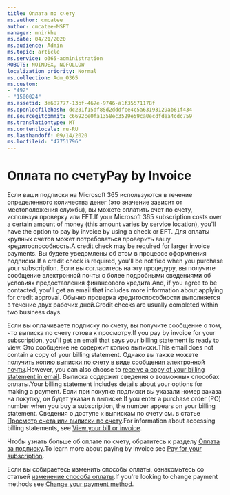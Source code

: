 ```yaml
---
title: Оплата по счету
ms.author: cmcatee
author: cmcatee-MSFT
manager: mnirkhe
ms.date: 04/21/2020
ms.audience: Admin
ms.topic: article
ms.service: o365-administration
ROBOTS: NOINDEX, NOFOLLOW
localization_priority: Normal
ms.collection: Adm_O365
ms.custom:
- "492"
- "1500024"
ms.assetid: 3e687777-13bf-467e-9746-a1f35571178f
ms.openlocfilehash: dc231f15df85d2dddfce4c5a63193129ab61f434
ms.sourcegitcommit: c6692ce0fa1358ec3529e59ca0ecdfdea4cdc759
ms.translationtype: MT
ms.contentlocale: ru-RU
ms.lasthandoff: 09/14/2020
ms.locfileid: "47751796"
---
```

# <a name="pay-by-invoice"></a><span data-ttu-id="8fbc5-102">Оплата по счету</span><span class="sxs-lookup"><span data-stu-id="8fbc5-102">Pay by Invoice</span></span>

<span data-ttu-id="8fbc5-103">Если ваши подписки на Microsoft 365 используются в течение определенного количества денег (это значение зависит от местоположения службы), вы можете оплатить счет по счету, используя проверку или EFT.</span><span class="sxs-lookup"><span data-stu-id="8fbc5-103">If your Microsoft 365 subscription costs over a certain amount of money (this amount varies by service location), you'll have the option to pay by invoice by using a check or EFT.</span></span> <span data-ttu-id="8fbc5-104">Для оплаты крупных счетов может потребоваться проверить вашу кредитоспособность.</span><span class="sxs-lookup"><span data-stu-id="8fbc5-104">A credit check may be required for larger invoice payments.</span></span> <span data-ttu-id="8fbc5-105">Вы будете уведомлены об этом в процессе оформления подписки.</span><span class="sxs-lookup"><span data-stu-id="8fbc5-105">If a credit check is required, you'll be notified when you purchase your subscription.</span></span> <span data-ttu-id="8fbc5-106">Если вы согласитесь на эту процедуру, вы получите сообщение электронной почты с более подробными сведениями об условиях предоставления финансового кредита.</span><span class="sxs-lookup"><span data-stu-id="8fbc5-106">And, if you agree to be contacted, you'll get an email that includes more information about applying for credit approval.</span></span> <span data-ttu-id="8fbc5-107">Обычно проверка кредитоспособности выполняется в течение двух рабочих дней.</span><span class="sxs-lookup"><span data-stu-id="8fbc5-107">Credit checks are usually completed within two business days.</span></span>
  
<span data-ttu-id="8fbc5-108">Если вы оплачиваете подписку по счету, вы получите сообщение о том, что выписка по счету готова к просмотру.</span><span class="sxs-lookup"><span data-stu-id="8fbc5-108">If you pay by invoice for your subscription, you'll get an email that says your billing statement is ready to view.</span></span> <span data-ttu-id="8fbc5-109">Это сообщение не содержит копию выписки.</span><span class="sxs-lookup"><span data-stu-id="8fbc5-109">This email does not contain a copy of your billing statement.</span></span> <span data-ttu-id="8fbc5-110">Однако вы также можете [получить копию выписки по счету в виде сообщения электронной почты](https://docs.microsoft.com/microsoft-365/commerce/billing-and-payments/pay-for-your-subscription#receive-a-copy-of-your-billing-statement-in-email).</span><span class="sxs-lookup"><span data-stu-id="8fbc5-110">However, you can also choose to [receive a copy of your billing statement in email](https://docs.microsoft.com/microsoft-365/commerce/billing-and-payments/pay-for-your-subscription#receive-a-copy-of-your-billing-statement-in-email).</span></span> <span data-ttu-id="8fbc5-111">Выписка содержит сведения о возможных способах оплаты.</span><span class="sxs-lookup"><span data-stu-id="8fbc5-111">Your billing statement includes details about your options for making a payment.</span></span> <span data-ttu-id="8fbc5-112">Если при покупке подписки вы указали номер заказа на покупку, он будет указан в выписке.</span><span class="sxs-lookup"><span data-stu-id="8fbc5-112">If you enter a purchase order (PO) number when you buy a subscription, the number appears on your billing statement.</span></span> <span data-ttu-id="8fbc5-113">Сведения о доступе к выпискам по счету см. в статье [Просмотр счета или выписки по счету](https://docs.microsoft.com/microsoft-365/commerce/billing-and-payments/view-your-bill-or-invoice).</span><span class="sxs-lookup"><span data-stu-id="8fbc5-113">For information about accessing billing statements, see [View your bill or invoice](https://docs.microsoft.com/microsoft-365/commerce/billing-and-payments/view-your-bill-or-invoice).</span></span>
  
<span data-ttu-id="8fbc5-114">Чтобы узнать больше об оплате по счету, обратитесь к разделу [Оплата за подписку](https://docs.microsoft.com/microsoft-365/commerce/billing-and-payments/pay-for-your-subscription).</span><span class="sxs-lookup"><span data-stu-id="8fbc5-114">To learn more about paying by invoice see [Pay for your subscription](https://docs.microsoft.com/microsoft-365/commerce/billing-and-payments/pay-for-your-subscription).</span></span>
  
<span data-ttu-id="8fbc5-115">Если вы собираетесь изменить способы оплаты, ознакомьтесь со статьей [изменение способа оплаты](https://docs.microsoft.com/microsoft-365/commerce/billing-and-payments/change-payment-method).</span><span class="sxs-lookup"><span data-stu-id="8fbc5-115">If you're looking to change payment methods see [Change your payment method](https://docs.microsoft.com/microsoft-365/commerce/billing-and-payments/change-payment-method).</span></span>